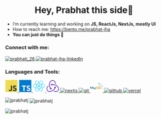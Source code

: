 <h1 align="center">Hey, Prabhat this side🤩</h1>

<ul>
  <li>I’m currently learning and working on <strong>JS, ReactJs, NextJs, mostly UI</strong></li>
  <li>How to reach me: <a href="https://bento.me/prabhat-jha" target="_blank">https://bento.me/prabhat-jha</a></li>
  <li> <strong>You can just do things 🚀</strong></li>
</ul>


<h3 align="left">Connect with me:</h3>
<p align="left">
  <a href="https://twitter.com/prabhatj_26" target="_blank">
    <img align="center" src="https://github.com/user-attachments/assets/40806191-cc6f-4aa0-89a5-3bae08620003" alt="prabhatj_26" height="30" width="40" />
  </a>
  <a href="https://linkedin.com/in/prabhat-jha-426325255" target="_blank">
    <img align="center" src="https://github.com/user-attachments/assets/a1d3762d-131c-4bea-bffd-dd5b3194ffa5" alt="prabhat-jha-linkedIn" height="30" width="40" />
  </a>
</p>


<h3 align="left">Languages and Tools:</h3>
<p align="left"> 
  <a href="https://developer.mozilla.org/en-US/docs/Web/JavaScript" target="_blank" rel="noreferrer">
    <img src="https://raw.githubusercontent.com/devicons/devicon/master/icons/javascript/javascript-original.svg" alt="javascript" width="40" height="40"/>
  </a> 
  <a href="https://www.typescriptlang.org/" target="_blank" rel="noreferrer">
    <img src="https://raw.githubusercontent.com/devicons/devicon/master/icons/typescript/typescript-original.svg" alt="typescript" width="40" height="40"/>
  </a>
  <a href="https://reactjs.org/" target="_blank" rel="noreferrer">
    <img src="https://raw.githubusercontent.com/devicons/devicon/master/icons/react/react-original.svg" alt="react" width="40" height="40"/>
  </a>
  <a href="https://redux.js.org" target="_blank" rel="noreferrer">
    <img src="https://raw.githubusercontent.com/devicons/devicon/master/icons/redux/redux-original.svg" alt="redux" width="40" height="40"/>
  </a>
  <a href="https://nextjs.org/" target="_blank" rel="noreferrer">
    <img src="https://github.com/user-attachments/assets/970c2d20-f69f-4556-a99c-2eabe5a042ff" alt="nextjs" width="40" height="40" style="background-color: white;"/>
  </a>
  <a href="https://git-scm.com/" target="_blank" rel="noreferrer"> 
    <img src="https://www.vectorlogo.zone/logos/git-scm/git-scm-icon.svg" alt="git" width="40" height="40"/> 
  </a> 
  <a href="https://www.mysql.com/" target="_blank" rel="noreferrer"> 
    <img src="https://raw.githubusercontent.com/devicons/devicon/master/icons/mysql/mysql-original-wordmark.svg" alt="mysql" width="40" height="40"/> 
  </a> 
   <a href="https://github.com/" target="_blank" rel="noreferrer">
    <img src="https://github.com/user-attachments/assets/de8ee8c2-8836-4c55-9aaf-ee647db94832" alt="github" width="40" height="40"/>
  </a>
  <a href="https://vercel.com/" target="_blank" rel="noreferrer">
    <img src="https://github.com/user-attachments/assets/f9436e31-b8cd-4d36-9c58-1fa126ac0dae" alt="vercel" width="40" height="40"/>
  </a>
</p>


<p><img align="left" src="https://github-readme-stats.vercel.app/api/top-langs?username=jprabhatj&show_icons=true&locale=en&layout=compact" alt="jprabhatj" /></p>

<p>&nbsp;<img align="center" src="https://github-readme-stats.vercel.app/api?username=jprabhatj&show_icons=true&locale=en" alt="jprabhatj" /></p>

<p><img align="center" src="https://github-readme-streak-stats.herokuapp.com/?user=jprabhatj&" alt="jprabhatj" /></p>
